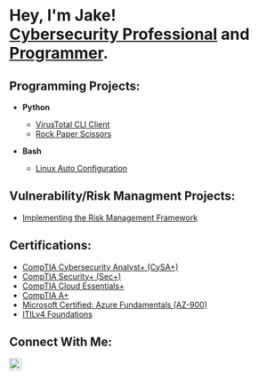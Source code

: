 <h1>Hey, I'm Jake!<br/><a href=https://linkedin.com/in/jake-espinosa>Cybersecurity Professional</a> and <a href="https://github.com/jakeEspinosa">Programmer</a>.</h1>

<h2>Programming Projects:</h2>

- <b>Python</b>
  - [VirusTotal CLI Client](https://github.com/jakeEspinosa/virusTotalCLI)
  - [Rock Paper Scissors](https://github.com/jakeEspinosa/rockPaperScissors)

- <b>Bash</b>
  - [Linux Auto Configuration](https://github.com/jakeEspinosa/ubuntuStartupScript)

<h2>Vulnerability/Risk Managment Projects:</h2>

- [Implementing the Risk Management Framework](https://github.com/jakeEspinosa/riskManagementFramework)

<h2>Certifications:</h2>

- [CompTIA Cybersecurity Analyst+ (CySA+)](https://imgur.com/YNcFHPs)
- [CompTIA Security+ (Sec+)](https://imgur.com/vt1CmaG)
- [CompTIA Cloud Essentials+](https://imgur.com/GkERQRO)
- [CompTIA A+](https://imgur.com/UiYtFQE)
- [Microsoft Certified: Azure Fundamentals (AZ-900)](https://imgur.com/CjBH7ME)
- [ITILv4 Foundations](https://imgur.com/A7wD6qm)

<h2>Connect With Me:</h2>

[<img align="left" alt="JoshMadakor | LinkedIn" width="22px" src="https://cdn.jsdelivr.net/npm/simple-icons@v3/icons/linkedin.svg" />][linkedin]

[linkedin]: https://linkedin.com/in/jake-espinosa
